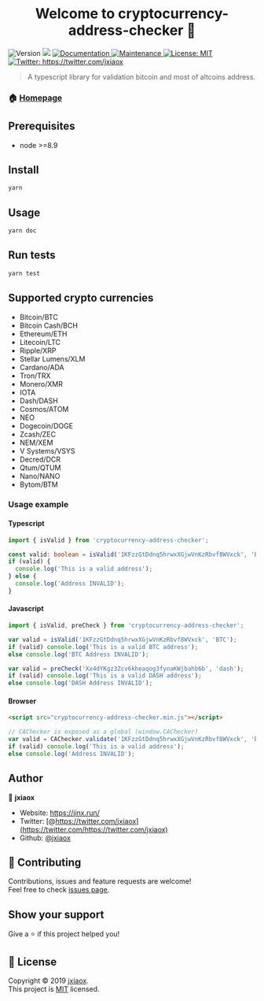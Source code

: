 <h1 align="center">Welcome to cryptocurrency-address-checker 👋</h1>
<p>
  <img alt="Version" src="https://img.shields.io/badge/version-0.1.0-blue.svg?cacheSeconds=2592000" />
  <img src="https://img.shields.io/badge/node-%3E%3D8.9-blue.svg" />
  <a href="https://github.com/jxiaox/cryptocurrency-address-checker#readme" target="_blank">
    <img alt="Documentation" src="https://img.shields.io/badge/documentation-yes-brightgreen.svg" />
  </a>
  <a href="https://github.com/jxiaox/cryptocurrency-address-checker/graphs/commit-activity" target="_blank">
    <img alt="Maintenance" src="https://img.shields.io/badge/Maintained%3F-yes-green.svg" />
  </a>
  <a href="https://github.com/jxiaox/cryptocurrency-address-checker/blob/master/LICENSE" target="_blank">
    <img alt="License: MIT" src="https://img.shields.io/apm/l/cryptocurrency-address-checker" />
  </a>
  <a href="https://twitter.com/jxiaox" target="_blank">
    <img alt="Twitter: https://twitter.com/jxiaox" src="https://img.shields.io/twitter/follow/jxiaox?label=Follow&style=social" />
  </a>
</p>

> A typescript library for validation bitcoin and most of altcoins address.

### 🏠 [Homepage](https://github.com/jxiaox/cryptocurrency-address-checker#readme)

## Prerequisites

- node >=8.9

## Install

```sh
yarn
```

## Usage

```sh
yarn doc
```

## Run tests

```sh
yarn test
```

## Supported crypto currencies

- Bitcoin/BTC
- Bitcoin Cash/BCH
- Ethereum/ETH
- Litecoin/LTC
- Ripple/XRP
- Stellar Lumens/XLM
- Cardano/ADA
- Tron/TRX
- Monero/XMR
- IOTA
- Dash/DASH
- Cosmos/ATOM
- NEO
- Dogecoin/DOGE
- Zcash/ZEC
- NEM/XEM
- V Systems/VSYS
- Decred/DCR
- Qtum/QTUM
- Nano/NANO
- Bytom/BTM

### Usage example

#### Typescript

```typescript
import { isValid } from 'cryptocurrency-address-checker';

const valid: boolean = isValid('1KFzzGtDdnq5hrwxXGjwVnKzRbvf8WVxck', 'BTC');
if (valid) {
  console.log('This is a valid address');
} else {
  console.log('Address INVALID');
}
```

#### Javascript

```javascript
import { isValid, preCheck } from 'cryptocurrency-address-checker';

var valid = isValid('1KFzzGtDdnq5hrwxXGjwVnKzRbvf8WVxck', 'BTC');
if (valid) console.log('This is a valid BTC address');
else console.log('BTC Address INVALID');

var valid = preCheck('Xx4dYKgz3Zcv6kheaqog3fynaKWjbahb6b', 'dash');
if (valid) console.log('This is a valid DASH address');
else console.log('DASH Address INVALID');
```

#### Browser

```html
<script src="cryptocurrency-address-checker.min.js"></script>
```

```javascript
// CAChecker is exposed as a global (window.CAChecker)
var valid = CAChecker.validate('1KFzzGtDdnq5hrwxXGjwVnKzRbvf8WVxck', 'bitcoin');
if (valid) console.log('This is a valid address');
else console.log('Address INVALID');
```

## Author

👤 **jxiaox**

- Website: https://jinx.run/
- Twitter: [@https://twitter.com/jxiaox](https://twitter.com/https://twitter.com/jxiaox)
- Github: [@jxiaox](https://github.com/jxiaox)

## 🤝 Contributing

Contributions, issues and feature requests are welcome!<br />Feel free to check [issues page](https://github.com/jxiaox/cryptocurrency-address-checker/issues).

## Show your support

Give a ⭐️ if this project helped you!

## 📝 License

Copyright © 2019 [jxiaox](https://github.com/jxiaox).<br />
This project is [MIT](https://github.com/jxiaox/cryptocurrency-address-checker/blob/master/LICENSE) licensed.
